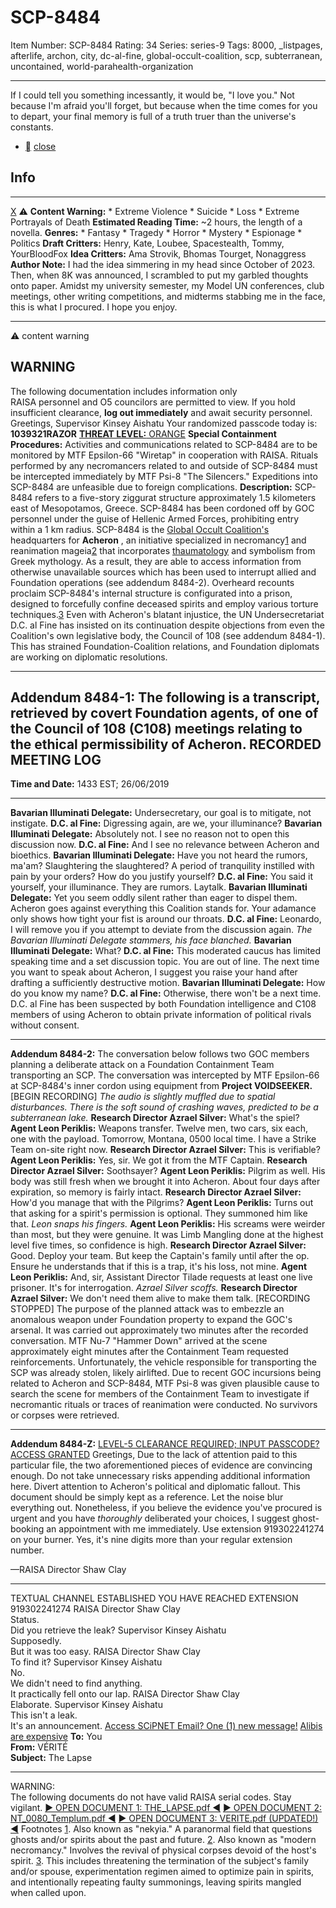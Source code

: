 # SCP-8484
Item Number: SCP-8484
Rating: 34
Series: series-9
Tags: 8000, _listpages, afterlife, archon, city, dc-al-fine, global-occult-coalition, scp, subterranean, uncontained, world-parahealth-organization

---

If I could tell you something incessantly, it would be, "I love you." Not because I'm afraid you'll forget, but because when the time comes for you to depart, your final memory is full of a truth truer than the universe's constants.
  * [](javascript:;)
[close](javascript:;)
## Info
* * *
[X](javascript:;)
⚠️ **Content Warning:**
    * Extreme Violence
    * Suicide
    * Loss
    * Extreme Portrayals of Death
**Estimated Reading Time:** ~2 hours, the length of a novella.
**Genres:**
    * Fantasy
    * Tragedy
    * Horror
    * Mystery
    * Espionage
    * Politics
**Draft Critters:** Henry, Kate, Loubee, Spacestealth, Tommy, YourBloodFox
**Idea Critters:** Ama Strovik, Bhomas Tourget, Nonaggress
**Author Note:** I had the idea simmering in my head since October of 2023. Then, when 8K was announced, I scrambled to put my garbled thoughts onto paper. Amidst my university semester, my Model UN conferences, club meetings, other writing competitions, and midterms stabbing me in the face, this is what I procured.
I hope you enjoy.
* * *

⚠️ content warning 
## WARNING
The following documentation includes information only  
RAISA personnel and O5 councilors are permitted to view.
If you hold insufficient clearance, **log out immediately** and await security personnel.
Greetings, Supervisor Kinsey Aishatu
Your randomized passcode today is: **1039321RAZOR**
[**THREAT LEVEL:** ORANGE](https://scp-int.wikidot.com/niveaux-de-menace-des-objets-scp)
**Special Containment Procedures:** Activities and communications related to SCP-8484 are to be monitored by MTF Epsilon-66 "Wiretap" in cooperation with RAISA. Rituals performed by any necromancers related to and outside of SCP-8484 must be intercepted immediately by MTF Psi-8 "The Silencers."
Expeditions into SCP-8484 are unfeasible due to foreign complications.
**Description:** SCP-8484 refers to a five-story ziggurat structure approximately 1.5 kilometers east of Mesopotamos, Greece. SCP-8484 has been cordoned off by GOC personnel under the guise of Hellenic Armed Forces, prohibiting entry within a 1 km radius.
SCP-8484 is the [Global Occult Coalition's](https://scp-wiki.wikidot.com/goc-hub-page) headquarters for **Acheron** , an initiative specialized in necromancy[1](javascript:;) and reanimation mageia[2](javascript:;) that incorporates [thaumatology](https://scp-wiki.wikidot.com/goc-supplemental-thaumatology) and symbolism from Greek mythology. As a result, they are able to access information from otherwise unavailable sources which has been used to interrupt allied and Foundation operations (see addendum 8484-2).
Overheard recounts proclaim SCP-8484's internal structure is configurated into a prison, designed to forcefully confine deceased spirits and employ various torture techniques.[3](javascript:;)
Even with Acheron's blatant injustice, the UN Undersecretariat D.C. al Fine has insisted on its continuation despite objections from even the Coalition's own legislative body, the Council of 108 (see addendum 8484-1). This has strained Foundation-Coalition relations, and Foundation diplomats are working on diplomatic resolutions.
* * *
**Addendum 8484-1:** The following is a transcript, retrieved by covert Foundation agents, of one of the Council of 108 (C108) meetings relating to the ethical permissibility of Acheron.
RECORDED MEETING LOG  
---  
**Time and Date:** 1433 EST; 26/06/2019
* * *
**Bavarian Illuminati Delegate:** Undersecretary, our goal is to mitigate, not instigate.
**D.C. al Fine:** Digressing again, are we, your illuminance?
**Bavarian Illuminati Delegate:** Absolutely not. I see no reason not to open this discussion now.
**D.C. al Fine:** And I see no relevance between Acheron and bioethics.
**Bavarian Illuminati Delegate:** Have you not heard the rumors, ma'am? Slaughtering the slaughtered? A period of tranquility instilled with pain by your orders? How do you justify yourself?
**D.C. al Fine:** You said it yourself, your illuminance. They are rumors. Laytalk.
**Bavarian Illuminati Delegate:** Yet you seem oddly silent rather than eager to dispel them. Acheron goes against everything this Coalition stands for. Your adamance only shows how tight your fist is around our throats.
**D.C. al Fine:** Leonardo, I will remove you if you attempt to deviate from the discussion again.
_The Bavarian Illuminati Delegate stammers, his face blanched._
**Bavarian Illuminati Delegate:** What?
**D.C. al Fine:** This moderated caucus has limited speaking time and a set discussion topic. You are out of line. The next time you want to speak about Acheron, I suggest you raise your hand after drafting a sufficiently destructive motion.
**Bavarian Illuminati Delegate:** How do you know my name?
**D.C. al Fine:** Otherwise, there won't be a next time.
D.C. al Fine has been suspected by both Foundation intelligence and C108 members of using Acheron to obtain private information of political rivals without consent.
* * *
**Addendum 8484-2:** The conversation below follows two GOC members planning a deliberate attack on a Foundation Containment Team transporting an SCP. The conversation was intercepted by MTF Epsilon-66 at SCP-8484's inner cordon using equipment from **Project VOIDSEEKER.**
[BEGIN RECORDING]
_The audio is slightly muffled due to spatial disturbances. There is the soft sound of crashing waves, predicted to be a subterranean lake._
**Research Director Azrael Silver:** What's the spiel?
**Agent Leon Periklis:** Weapons transfer. Twelve men, two cars, six each, one with the payload. Tomorrow, Montana, 0500 local time. I have a Strike Team on-site right now.
**Research Director Azrael Silver:** This is verifiable?
**Agent Leon Periklis:** Yes, sir. We got it from the MTF Captain.
**Research Director Azrael Silver:** Soothsayer?
**Agent Leon Periklis:** Pilgrim as well. His body was still fresh when we brought it into Acheron. About four days after expiration, so memory is fairly intact.
**Research Director Azrael Silver:** How'd you manage that with the Pilgrims?
**Agent Leon Periklis:** Turns out that asking for a spirit's permission is optional. They summoned him like that.
_Leon snaps his fingers._
**Agent Leon Periklis:** His screams were weirder than most, but they were genuine. It was Limb Mangling done at the highest level five times, so confidence is high.
**Research Director Azrael Silver:** Good. Deploy your team. But keep the Captain's family until after the op. Ensure he understands that if this is a trap, it's his loss, not mine.
**Agent Leon Periklis:** And, sir, Assistant Director Tilade requests at least one live prisoner. It's for interrogation.
_Azrael Silver scoffs._
**Research Director Azrael Silver:** We don't need them alive to make them talk.
[RECORDING STOPPED]
The purpose of the planned attack was to embezzle an anomalous weapon under Foundation property to expand the GOC's arsenal. It was carried out approximately two minutes after the recorded conversation.
MTF Nu-7 "Hammer Down" arrived at the scene approximately eight minutes after the Containment Team requested reinforcements. Unfortunately, the vehicle responsible for transporting the SCP was already stolen, likely airlifted.
Due to recent GOC incursions being related to Acheron and SCP-8484, MTF Psi-8 was given plausible cause to search the scene for members of the Containment Team to investigate if necromantic rituals or traces of reanimation were conducted.
No survivors or corpses were retrieved.
* * *
**Addendum 8484-Z:**
[LEVEL-5 CLEARANCE REQUIRED; INPUT PASSCODE?](javascript:;)
[ACCESS GRANTED](javascript:;)
Greetings,
Due to the lack of attention paid to this particular file, the two aforementioned pieces of evidence are convincing enough.
Do not take unnecessary risks appending additional information here. Divert attention to Acheron's political and diplomatic fallout. This document should be simply kept as a reference.
Let the noise blur everything out.
Nonetheless, if you believe the evidence you've procured is urgent and you have _thoroughly_ deliberated your choices, I suggest ghost-booking an appointment with me immediately. Use extension 919302241274 on your burner. Yes, it's nine digits more than your regular extension number.
  

—RAISA Director Shaw Clay
* * *
TEXTUAL CHANNEL ESTABLISHED
YOU HAVE REACHED EXTENSION 919302241274
RAISA Director Shaw Clay  
Status.  
Did you retrieve the leak?
Supervisor Kinsey Aishatu  
Supposedly.  
But it was too easy.
RAISA Director Shaw Clay  
To find it?
Supervisor Kinsey Aishatu  
No.  
We didn't need to find anything.  
It practically fell onto our lap.
RAISA Director Shaw Clay  
Elaborate.
Supervisor Kinsey Aishatu  
This isn't a leak.  
It's an announcement.
[Access SCiPNET Email? One (1) new message!](javascript:;)
[Alibis are expensive](javascript:;)
**To:** You  
**From:** VÉRITÉ  
**Subject:** The Lapse
* * *
WARNING:  
The following documents do not have valid RAISA serial codes. Stay vigilant.
[► OPEN DOCUMENT 1: THE_LAPSE.pdf ◀](https://scp-wiki.wikidot.com/scp-8484/offset/1)
[► OPEN DOCUMENT 2: NT_0080_Templum.pdf ◀](https://scp-wiki.wikidot.com/scp-8484/offset/2)
[► OPEN DOCUMENT 3: VERITE.pdf (UPDATED!) ◀](https://scp-wiki.wikidot.com/scp-8484/offset/3)
Footnotes
[1](javascript:;). Also known as "nekyia." A paranormal field that questions ghosts and/or spirits about the past and future.
[2](javascript:;). Also known as "modern necromancy." Involves the revival of physical corpses devoid of the host's spirit.
[3](javascript:;). This includes threatening the termination of the subject's family and/or spouse, experimentation regimen aimed to optimize pain in spirits, and intentionally repeating faulty summonings, leaving spirits mangled when called upon.